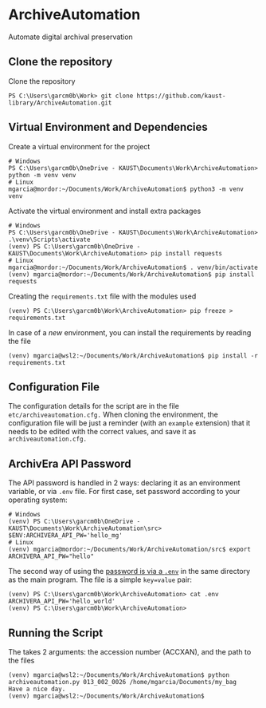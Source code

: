 # ArchiveAutomation

Automate digital archival preservation

## Clone the repository

Clone the repository 

```
PS C:\Users\garcm0b\Work> git clone https://github.com/kaust-library/ArchiveAutomation.git
```

## Virtual Environment and Dependencies

Create a virtual environment for the project

```
# Windows
PS C:\Users\garcm0b\OneDrive - KAUST\Documents\Work\ArchiveAutomation> python -m venv venv
# Linux
mgarcia@mordor:~/Documents/Work/ArchiveAutomation$ python3 -m venv venv
```

Activate the virtual environment and install extra packages

```
# Windows
PS C:\Users\garcm0b\OneDrive - KAUST\Documents\Work\ArchiveAutomation> .\venv\Scripts\activate
(venv) PS C:\Users\garcm0b\OneDrive - KAUST\Documents\Work\ArchiveAutomation> pip install requests
# Linux
mgarcia@mordor:~/Documents/Work/ArchiveAutomation$ . venv/bin/activate
(venv) mgarcia@mordor:~/Documents/Work/ArchiveAutomation$ pip install requests
```

Creating the `requirements.txt` file with the modules used

```
(venv) PS C:\Users\garcm0b\Work\ArchiveAutomation> pip freeze > requirements.txt
```

In case of a _new_ environment, you can install the requirements by reading the file

```
(venv) mgarcia@wsl2:~/Documents/Work/ArchiveAutomation$ pip install -r requirements.txt
```

## Configuration File

The configuration details for the script are in the file `etc/archiveautomation.cfg.` When cloning the environment, the configuration file will be just a reminder (with an `example` extension) that it needs to be edited with the correct values, and save it as `archiveautomation.cfg.`

## ArchivEra API Password

The API password is handled in 2 ways: declaring it as an environment variable, or via `.env` file. For first case, set password according to your operating system:

```
# Windows
(venv) PS C:\Users\garcm0b\OneDrive - KAUST\Documents\Work\ArchiveAutomation\src> $ENV:ARCHIVERA_API_PW='hello_mg'
# Linux
(venv) mgarcia@mordor:~/Documents/Work/ArchiveAutomation/src$ export ARCHIVERA_API_PW="hello"
```

The second way of using the [password is via a `.env`](https://yuthakarn.medium.com/how-to-not-show-credential-in-jupyter-notebook-c349f9278466) in the same directory as the main program. The file is a simple `key=value` pair:

```
(venv) PS C:\Users\garcm0b\Work\ArchiveAutomation> cat .env
ARCHIVERA_API_PW='hello_world'
(venv) PS C:\Users\garcm0b\Work\ArchiveAutomation>
```

## Running the Script

The takes 2 arguments: the accession number (ACCXAN), and the path to the files

```
(venv) mgarcia@wsl2:~/Documents/Work/ArchiveAutomation$ python archiveautomation.py 013_002_0026 /home/mgarcia/Documents/my_bag
Have a nice day.
(venv) mgarcia@wsl2:~/Documents/Work/ArchiveAutomation$
```

